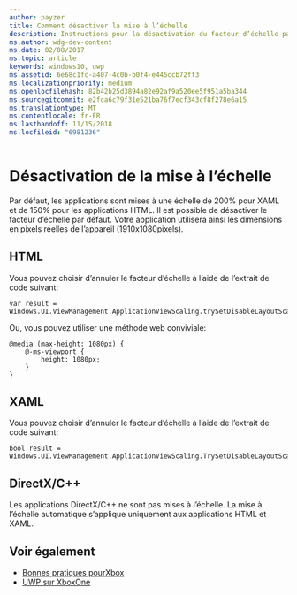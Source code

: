 ```yaml
---
author: payzer
title: Comment désactiver la mise à l’échelle
description: Instructions pour la désactivation du facteur d’échelle par défaut.
ms.author: wdg-dev-content
ms.date: 02/08/2017
ms.topic: article
keywords: windows10, uwp
ms.assetid: 6e68c1fc-a407-4c0b-b0f4-e445ccb72ff3
ms.localizationpriority: medium
ms.openlocfilehash: 82b42b25d3894a82e92af9a520ee5f951a5ba344
ms.sourcegitcommit: e2fca6c79f31e521ba76f7ecf343cf8f278e6a15
ms.translationtype: MT
ms.contentlocale: fr-FR
ms.lasthandoff: 11/15/2018
ms.locfileid: "6981236"
---
```

# <a name="how-to-turn-off-scaling"></a>Désactivation de la mise à l’échelle   
Par défaut, les applications sont mises à une échelle de 200% pour XAML et de 150% pour les applications HTML. Il est possible de désactiver le facteur d’échelle par défaut. Votre application utilisera ainsi les dimensions en pixels réelles de l’appareil (1910x1080pixels).   
   
## <a name="html"></a>HTML   
Vous pouvez choisir d’annuler le facteur d’échelle à l’aide de l’extrait de code suivant: 
   
```
var result = Windows.UI.ViewManagement.ApplicationViewScaling.trySetDisableLayoutScaling(true);
```

Ou, vous pouvez utiliser une méthode web conviviale:   

```   
@media (max-height: 1080px) {   
    @-ms-viewport {   
        height: 1080px;   
    }   
}   
```

## <a name="xaml"></a>XAML
Vous pouvez choisir d’annuler le facteur d’échelle à l’aide de l’extrait de code suivant:   
   
```
bool result = Windows.UI.ViewManagement.ApplicationViewScaling.TrySetDisableLayoutScaling(true);
```
   
## <a name="directxc"></a>DirectX/C++   
Les applications DirectX/C++ ne sont pas mises à l’échelle. La mise à l’échelle automatique s’applique uniquement aux applications HTML et XAML.  

## <a name="see-also"></a>Voir également
- [Bonnes pratiques pourXbox](tailoring-for-xbox.md)
- [UWP sur XboxOne](index.md)
